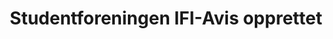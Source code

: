 ---
title: Studentforeningen IFI-Avis opprettet
tags: ifi-avis, index
year: 2015
url:
  foreningsside: ../association/ifi-avis
sources:
  - http://www.mn.uio.no/ifi/livet-rundt-studiene/organisasjoner/ifi-avis.html IFI Avis - Institutt for informatikk
view: none
---